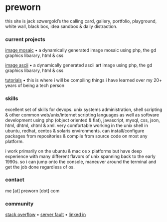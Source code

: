 # preworn
this site is jack szwergold’s the calling card, gallery, portfolio, playground, white wall, black box, idea sandbox & daily distraction.

### current projects
[image mosaic][1] • a dynamically generated image mosaic using php, the gd graphics libarary, html & css

[image ascii][2] • a dynamically generated ascii art image using php, the gd graphics libarary, html & css

[tutorials][3] • this is where i will be compiling things i have learned over my 20+ years of being a tech person

### skills
excellent set of skills for devops. unix systems administration, shell scripting & other common web/unix/internet scripting languages as well as software development using php (object oriented & flat), javascript, mysql, css, json, html, dhtml, xhtml & xml. very comfortable working in the unix shell in ubuntu, redhat, centos & solaris environments. can install/configure packages from repositories & compile from source code on most any platform.

i work primarily on the ubuntu & mac os x platforms but have deep experience with many different flavors of unix spanning back to the early 1990s. so i can jump onto the console, maneuver around the terminal and get the job done regardless of os.

### contact
me [at] preworn [dot] com

### community
[stack overflow][4] • [server fault][5] • [linked in][6]

[1]: mosaic/ "image mosaic"
[2]: ascii/ "image ascii"
[3]: tutorials/ "tutorials"
[4]: http://stackoverflow.com/users/117259/jakegould "stack overflow"
[5]: http://serverfault.com/users/100013/jakegould "server fault"
[6]: http://www.linkedin.com/in/jackszwergold "linked in"